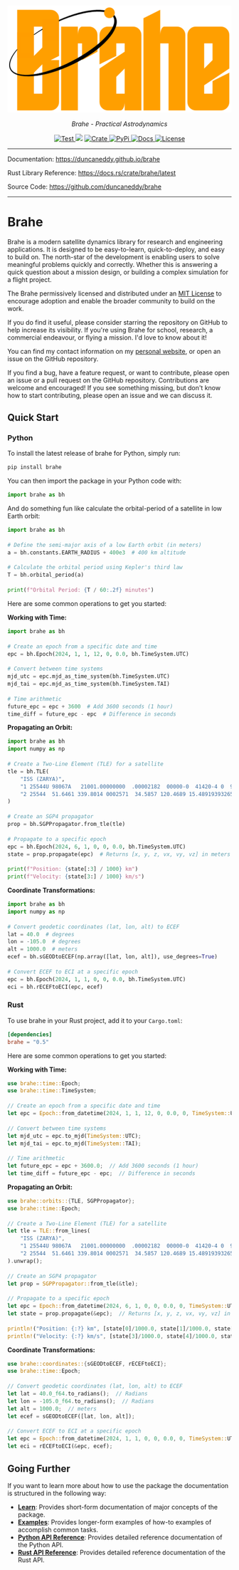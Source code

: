 <p align="center">
  <a href="https://github.com/duncaneddy/brahe/"><img src="https://raw.githubusercontent.com/duncaneddy/brahe/main/docs/assets/logo-gold.png" alt="Brahe"></a>
</p>
<p align="center">
    <em>Brahe - Practical Astrodynamics</em>
</p>
<p align="center">
<a href="https://github.com/duncaneddy/brahe/actions/workflows/commit.yml" target="_blank">
    <img src="https://github.com/duncaneddy/brahe/actions/workflows/commit.yml/badge.svg" alt="Test">
</a>
<a href="https://codecov.io/gh/duncaneddy/brahe">  
  <img src="https://codecov.io/gh/duncaneddy/brahe/graph/badge.svg?token=1JDXP549Q4"></a>
<a href="https://crates.io/crates/brahe" target="_blank">
    <img src="https://img.shields.io/crates/v/brahe.svg" alt="Crate">
</a>
<a href="https://pypi.org/project/brahe" target="_blank">
    <img src="https://img.shields.io/pypi/v/brahe?color=blue" alt="PyPi">
</a>
<a href="https://duncaneddy.github.io/brahe" target="_blank">
    <img src="https://img.shields.io/badge/docs-latest-blue.svg" alt="Docs">
</a>
<a href="https://github.com/duncaneddy/brahe/blob/main/LICENSE" target="_blank">
    <img src="https://img.shields.io/badge/License-MIT-green.svg", alt="License">
</a>
</p>

----

Documentation: https://duncaneddy.github.io/brahe

Rust Library Reference: https://docs.rs/crate/brahe/latest

Source Code: https://github.com/duncaneddy/brahe

----

# Brahe

Brahe is a modern satellite dynamics library for research and engineering
applications. It is designed to be easy-to-learn, quick-to-deploy, and easy to build on. The north-star of the development is enabling users to solve meaningful problems quickly and correctly. Whether this is answering a quick question about a mission design, or building a complex simulation for a flight project.

The Brahe permissively licensed and distributed under an [MIT License](https://github.com/duncaneddy/brahe/blob/main/LICENSE) to encourage adoption and enable the broader community to build on the work.

If you do find it useful, please consider starring the repository on GitHub to help increase its visibility. If you're using Brahe for school, research, a commercial endeavour, or flying a mission. I'd love to know about it!

You can find my contact information on my [personal website](https://duncaneddy.com), or open an issue on the GitHub repository.

If you find a bug, have a feature request, or want to contribute, please open an issue or a pull request on the GitHub repository. Contributions are welcome and encouraged! If you see something missing, but don't know how to start contributing, please open an issue and we can discuss it.

## Quick Start

### Python

To install the latest release of brahe for Python, simply run:

```bash
pip install brahe
```

You can then import the package in your Python code with:

```python
import brahe as bh
```

And do something fun like calculate the orbital-period of a satellite in low Earth orbit:

```python
import brahe as bh

# Define the semi-major axis of a low Earth orbit (in meters)
a = bh.constants.EARTH_RADIUS + 400e3  # 400 km altitude

# Calculate the orbital period using Kepler's third law
T = bh.orbital_period(a)

print(f"Orbital Period: {T / 60:.2f} minutes")
```

Here are some common operations to get you started:

**Working with Time:**
```python
import brahe as bh

# Create an epoch from a specific date and time
epc = bh.Epoch(2024, 1, 1, 12, 0, 0.0, bh.TimeSystem.UTC)

# Convert between time systems
mjd_utc = epc.mjd_as_time_system(bh.TimeSystem.UTC)
mjd_tai = epc.mjd_as_time_system(bh.TimeSystem.TAI)

# Time arithmetic
future_epc = epc + 3600  # Add 3600 seconds (1 hour)
time_diff = future_epc - epc  # Difference in seconds
```

**Propagating an Orbit:**
```python
import brahe as bh
import numpy as np

# Create a Two-Line Element (TLE) for a satellite
tle = bh.TLE(
    "ISS (ZARYA)",
    "1 25544U 98067A   21001.00000000  .00002182  00000-0  41420-4 0  9990",
    "2 25544  51.6461 339.8014 0002571  34.5857 120.4689 15.48919393265104"
)

# Create an SGP4 propagator
prop = bh.SGPPropagator.from_tle(tle)

# Propagate to a specific epoch
epc = bh.Epoch(2024, 6, 1, 0, 0, 0.0, bh.TimeSystem.UTC)
state = prop.propagate(epc)  # Returns [x, y, z, vx, vy, vz] in meters and m/s

print(f"Position: {state[:3] / 1000} km")
print(f"Velocity: {state[3:] / 1000} km/s")
```

**Coordinate Transformations:**
```python
import brahe as bh
import numpy as np

# Convert geodetic coordinates (lat, lon, alt) to ECEF
lat = 40.0  # degrees
lon = -105.0  # degrees
alt = 1000.0  # meters
ecef = bh.sGEODtoECEF(np.array([lat, lon, alt]), use_degrees=True)

# Convert ECEF to ECI at a specific epoch
epc = bh.Epoch(2024, 1, 1, 0, 0, 0.0, bh.TimeSystem.UTC)
eci = bh.rECEFtoECI(epc, ecef)
```

### Rust

To use brahe in your Rust project, add it to your `Cargo.toml`:

```toml
[dependencies]
brahe = "0.5"
```

Here are some common operations to get you started:

**Working with Time:**
```rust
use brahe::time::Epoch;
use brahe::time::TimeSystem;

// Create an epoch from a specific date and time
let epc = Epoch::from_datetime(2024, 1, 1, 12, 0, 0.0, 0, TimeSystem::UTC);

// Convert between time systems
let mjd_utc = epc.to_mjd(TimeSystem::UTC);
let mjd_tai = epc.to_mjd(TimeSystem::TAI);

// Time arithmetic
let future_epc = epc + 3600.0;  // Add 3600 seconds (1 hour)
let time_diff = future_epc - epc;  // Difference in seconds
```

**Propagating an Orbit:**
```rust
use brahe::orbits::{TLE, SGPPropagator};
use brahe::time::Epoch;

// Create a Two-Line Element (TLE) for a satellite
let tle = TLE::from_lines(
    "ISS (ZARYA)",
    "1 25544U 98067A   21001.00000000  .00002182  00000-0  41420-4 0  9990",
    "2 25544  51.6461 339.8014 0002571  34.5857 120.4689 15.48919393265104"
).unwrap();

// Create an SGP4 propagator
let prop = SGPPropagator::from_tle(&tle);

// Propagate to a specific epoch
let epc = Epoch::from_datetime(2024, 6, 1, 0, 0, 0.0, 0, TimeSystem::UTC);
let state = prop.propagate(&epc);  // Returns [x, y, z, vx, vy, vz] in meters and m/s

println!("Position: {:?} km", [state[0]/1000.0, state[1]/1000.0, state[2]/1000.0]);
println!("Velocity: {:?} km/s", [state[3]/1000.0, state[4]/1000.0, state[5]/1000.0]);
```

**Coordinate Transformations:**
```rust
use brahe::coordinates::{sGEODtoECEF, rECEFtoECI};
use brahe::time::Epoch;

// Convert geodetic coordinates (lat, lon, alt) to ECEF
let lat = 40.0_f64.to_radians();  // Radians
let lon = -105.0_f64.to_radians();  // Radians
let alt = 1000.0;  // meters
let ecef = sGEODtoECEF([lat, lon, alt]);

// Convert ECEF to ECI at a specific epoch
let epc = Epoch::from_datetime(2024, 1, 1, 0, 0, 0.0, 0, TimeSystem::UTC);
let eci = rECEFtoECI(&epc, ecef);
```

## Going Further

If you want to learn more about how to use the package the documentation is structured in the following way:

- **[Learn](https://duncaneddy.github.io/brahe/learn/)**: Provides short-form documentation of major concepts of the package.
- **[Examples](https://duncaneddy.github.io/brahe/examples/)**: Provides longer-form examples of how-to examples of accomplish common tasks.
- **[Python API Reference](https://duncaneddy.github.io/brahe/library_api/)**: Provides detailed reference documentation of the Python API.
- **[Rust API Reference](https://docs.rs/brahe)**: Provides detailed reference documentation of the Rust API.

